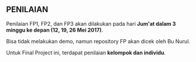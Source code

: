 ## PENILAIAN

Penilaian FP1, FP2, dan FP3 akan dilakukan pada hari **Jum'at dalam 3 minggu ke depan (12, 19, 26 Mei 2017)**.

Bisa tidak melakukan demo, namun repository FP akan dicek oleh Bu Nurul.

Untuk Final Project ini, terdapat penilaian **kelompok dan individu**.
